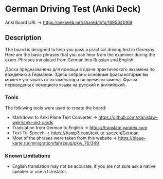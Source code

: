 # German Driving Test (Anki Deck)

Anki Board URL -> https://ankiweb.net/shared/info/1695340169

## Description

The board is designed to help you pass a practical driving test in Germany. Here are the basic phrases that you can hear from the examiner during the exam. Phrases translated from German into Russian and English.

Доска предназначена для помощи в сдаче практического экзамена по вождению в Германии. Здесь собраны основные фразы которые вы можете услышать от экзаменатора во время экзамена. Фразы переведены с немецкого языка на русский и английский.

### Tools

The following tools were used to create the board:

- Markdown to Anki Plane Text Converter -> https://github.com/stanislaw-wein/anki-md-cards
- Translation from German to English -> https://translate.yandex.com
- Text-To-Speech -> https://ttsmp3.com/text-to-speech/German
- Most of the phrases were taken from this website -> https://blaue-karte.ru/immigration/fahrzeug/pkw_70/349

### Known Limitations

- English translation may not be accurate. If you are not sure ask a native speaker or use a translator.
